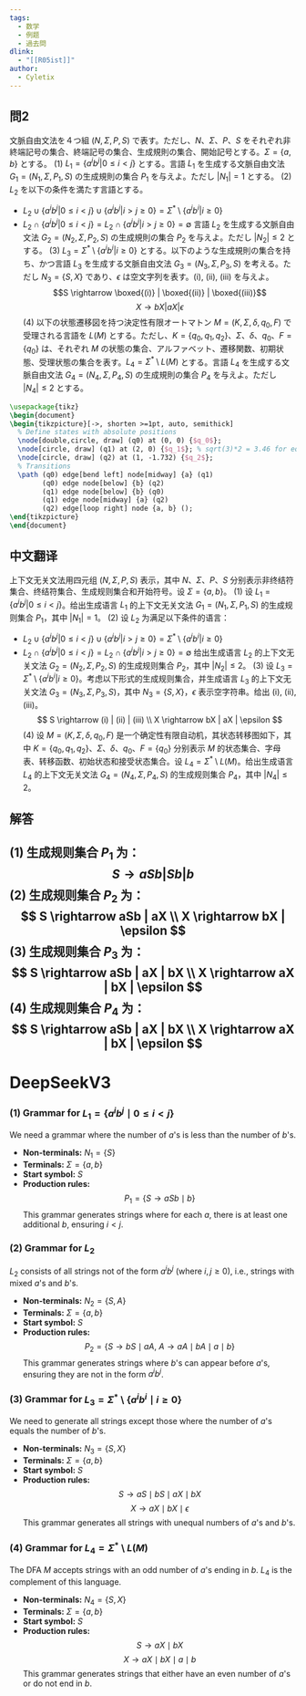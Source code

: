 ```yaml
---
tags:
  - 数学
  - 例题
  - 過去問
dlink:
  - "[[R05ist]]"
author:
  - Cyletix
---
```

## 問2
文脈自由文法を４つ組 $(N, \Sigma, P, S)$ で表す。ただし、$N$、$\Sigma$、$P$、$S$ をそれぞれ非終端記号の集合、終端記号の集合、生成規則の集合、開始記号とする。$\Sigma = \{a, b\}$ とする。
(1) $L_1 = \{a^i b^j | 0 \leq i < j\}$ とする。言語 $L_1$ を生成する文脈自由文法 $G_1 = (N_1, \Sigma, P_1, S)$ の生成規則の集合 $P_1$ を与えよ。ただし $|N_1| = 1$ とする。
(2) $L_2$ を以下の条件を満たす言語とする。
- $L_2 \cup \{a^i b^j | 0 \leq i < j\} \cup \{a^i b^j | i > j \geq 0\} = \Sigma^* \setminus \{a^i b^i | i \geq 0\}$
- $L_2 \cap \{a^i b^j | 0 \leq i < j\} = L_2 \cap \{a^i b^j | i > j \geq 0\} = \emptyset$
言語 $L_2$ を生成する文脈自由文法 $G_2 = (N_2, \Sigma, P_2, S)$ の生成規則の集合 $P_2$ を与えよ。ただし $|N_2| \leq 2$ とする。
(3) $L_3 = \Sigma^* \setminus \{a^i b^i | i \geq 0\}$ とする。以下のような生成規則の集合を持ち、かつ言語 $L_3$ を生成する文脈自由文法 $G_3 = (N_3, \Sigma, P_3, S)$ を考える。ただし $N_3 = \{S, X\}$ であり、$\epsilon$ は空文字列を表す。(i), (ii), (iii) を与えよ。
$$S \rightarrow \boxed{(i)} | \boxed{(ii)} | \boxed{(iii)}$$
$$X \rightarrow bX | aX | \epsilon$$
(4) 以下の状態遷移図を持つ決定性有限オートマトン $M = (K, \Sigma, \delta, q_0, F)$ で受理される言語を $L(M)$ とする。ただし、$K = \{q_0, q_1, q_2\}$、$\Sigma$、$\delta$、$q_0$、$F = \{q_0\}$ は、それぞれ $M$ の状態の集合、アルファベット、遷移関数、初期状態、受理状態の集合を表す。$L_4 = \Sigma^* \setminus L(M)$ とする。言語 $L_4$ を生成する文脈自由文法 $G_4 = (N_4, \Sigma, P_4, S)$ の生成規則の集合 $P_4$ を与えよ。ただし $|N_4| \leq 2$ とする。
```tikz
\usepackage{tikz}
\begin{document}
\begin{tikzpicture}[->, shorten >=1pt, auto, semithick]
  % Define states with absolute positions
  \node[double,circle, draw] (q0) at (0, 0) {$q_0$};
  \node[circle, draw] (q1) at (2, 0) {$q_1$}; % sqrt(3)*2 = 3.46 for equilateral triangle
  \node[circle, draw] (q2) at (1, -1.732) {$q_2$};
  % Transitions
  \path (q0) edge[bend left] node[midway] {a} (q1)
        (q0) edge node[below] {b} (q2)
        (q1) edge node[below] {b} (q0)
        (q1) edge node[midway] {a} (q2)
        (q2) edge[loop right] node {a, b} ();
\end{tikzpicture}
\end{document}
```
## 中文翻译
上下文无关文法用四元组 $(N, \Sigma, P, S)$ 表示，其中 $N$、$\Sigma$、$P$、$S$ 分别表示非终结符集合、终结符集合、生成规则集合和开始符号。设 $\Sigma = \{a, b\}$。
(1) 设 $L_1 = \{a^i b^j | 0 \leq i < j\}$。给出生成语言 $L_1$ 的上下文无关文法 $G_1 = (N_1, \Sigma, P_1, S)$ 的生成规则集合 $P_1$，其中 $|N_1| = 1$。
(2) 设 $L_2$ 为满足以下条件的语言：
- $L_2 \cup \{a^i b^j | 0 \leq i < j\} \cup \{a^i b^j | i > j \geq 0\} = \Sigma^* \setminus \{a^i b^i | i \geq 0\}$
- $L_2 \cap \{a^i b^j | 0 \leq i < j\} = L_2 \cap \{a^i b^j | i > j \geq 0\} = \emptyset$
给出生成语言 $L_2$ 的上下文无关文法 $G_2 = (N_2, \Sigma, P_2, S)$ 的生成规则集合 $P_2$，其中 $|N_2| \leq 2$。
(3) 设 $L_3 = \Sigma^* \setminus \{a^i b^i | i \geq 0\}$。考虑以下形式的生成规则集合，并生成语言 $L_3$ 的上下文无关文法 $G_3 = (N_3, \Sigma, P_3, S)$，其中 $N_3 = \{S, X\}$，$\epsilon$ 表示空字符串。给出 (i), (ii), (iii)。
$$
S \rightarrow (i) | (ii) | (iii) \\
X \rightarrow bX | aX | \epsilon
$$
(4) 设 $M = (K, \Sigma, \delta, q_0, F)$ 是一个确定性有限自动机，其状态转移图如下，其中 $K = \{q_0, q_1, q_2\}$、$\Sigma$、$\delta$、$q_0$、$F = \{q_0\}$ 分别表示 $M$ 的状态集合、字母表、转移函数、初始状态和接受状态集合。设 $L_4 = \Sigma^* \setminus L(M)$。给出生成语言 $L_4$ 的上下文无关文法 $G_4 = (N_4, \Sigma, P_4, S)$ 的生成规则集合 $P_4$，其中 $|N_4| \leq 2$。
## 解答
(1) 生成规则集合 $P_1$ 为：
$$
S \rightarrow aSb | Sb | b
$$
(2) 生成规则集合 $P_2$ 为：
$$
S \rightarrow aSb | aX \\
X \rightarrow bX | \epsilon
$$
(3) 生成规则集合 $P_3$ 为：
$$
S \rightarrow aSb | aX | bX \\
X \rightarrow aX | bX | \epsilon
$$
(4) 生成规则集合 $P_4$ 为：
$$
S \rightarrow aSb | aX | bX \\
X \rightarrow aX | bX | \epsilon
$$
---
# DeepSeekV3
### (1) Grammar for $L_1 = \{a^i b^j \mid 0 \leq i < j\}$
We need a grammar where the number of $a$'s is less than the number of $b$'s.
- **Non-terminals:** $N_1 = \{S\}$
- **Terminals:** $\Sigma = \{a, b\}$
- **Start symbol:** $S$
- **Production rules:**
  $$
  P_1 = \{ S \to aSb \mid b \}
  $$
This grammar generates strings where for each $a$, there is at least one additional $b$, ensuring $i < j$.
### (2) Grammar for $L_2$
$L_2$ consists of all strings not of the form $a^i b^j$ (where $i, j \geq 0$), i.e., strings with mixed $a$'s and $b$'s.
- **Non-terminals:** $N_2 = \{S, A\}$
- **Terminals:** $\Sigma = \{a, b\}$
- **Start symbol:** $S$
- **Production rules:**
  $$
  P_2 = \{ S \to bS \mid aA, \ A \to aA \mid bA \mid a \mid b \}
  $$
This grammar generates strings where $b$'s can appear before $a$'s, ensuring they are not in the form $a^i b^j$.
### (3) Grammar for $L_3 = \Sigma^* \setminus \{a^i b^i \mid i \geq 0\}$
We need to generate all strings except those where the number of $a$'s equals the number of $b$'s.
- **Non-terminals:** $N_3 = \{S, X\}$
- **Terminals:** $\Sigma = \{a, b\}$
- **Start symbol:** $S$
- **Production rules:**
  $$
  S \to aS \mid bS \mid aX \mid bX
  $$
  $$
  X \to aX \mid bX \mid \epsilon
  $$
This grammar generates all strings with unequal numbers of $a$'s and $b$'s.
### (4) Grammar for $L_4 = \Sigma^* \setminus L(M)$
The DFA $M$ accepts strings with an odd number of $a$'s ending in $b$. $L_4$ is the complement of this language.
- **Non-terminals:** $N_4 = \{S, X\}$
- **Terminals:** $\Sigma = \{a, b\}$
- **Start symbol:** $S$
- **Production rules:**
  $$
  S \to aX \mid bX
  $$
  $$
  X \to aX \mid bX \mid a \mid b
  $$
This grammar generates strings that either have an even number of $a$'s or do not end in $b$.
